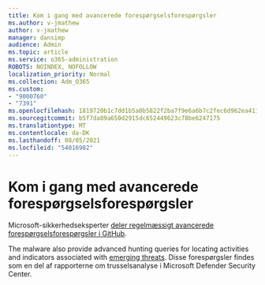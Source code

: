 ```yaml
---
title: Kom i gang med avancerede forespørgselsforespørgsler
ms.author: v-jmathew
author: v-jmathew
manager: dansimp
audience: Admin
ms.topic: article
ms.service: o365-administration
ROBOTS: NOINDEX, NOFOLLOW
localization_priority: Normal
ms.collection: Adm_O365
ms.custom:
- "9000760"
- "7391"
ms.openlocfilehash: 1819720b1c7dd1b5a0b5822f2ba7f9e6a6b7c2fec6d962ea411b8a3a350cc758
ms.sourcegitcommit: b5f7da89a650d2915dc652449623c78be6247175
ms.translationtype: MT
ms.contentlocale: da-DK
ms.lasthandoff: 08/05/2021
ms.locfileid: "54016982"
---
```

# <a name="get-started-with-advanced-hunting-queries"></a>Kom i gang med avancerede forespørgselsforespørgsler

Microsoft-sikkerhedseksperter [deler regelmæssigt avancerede forespørgselsforespørgsler i GitHub](https://go.microsoft.com/fwlink/?linkid=2144624).

The malware also provide advanced hunting queries for locating activities and indicators associated with [emerging threats](https://go.microsoft.com/fwlink/?linkid=2145808). Disse forespørgsler findes som en del af rapporterne om trusselsanalyse i Microsoft Defender Security Center.
